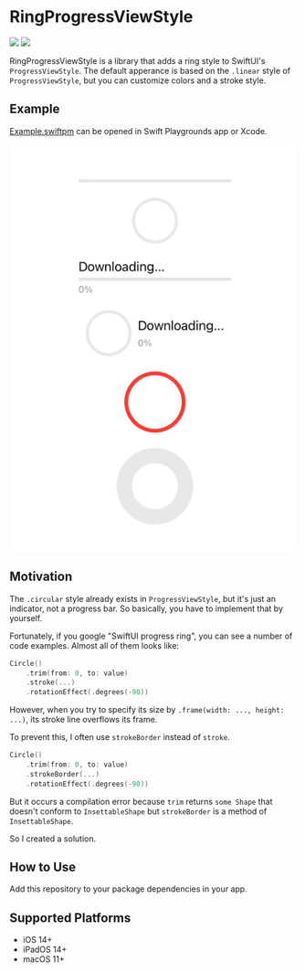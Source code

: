 # RingProgressViewStyle

[![](https://img.shields.io/endpoint?url=https%3A%2F%2Fswiftpackageindex.com%2Fapi%2Fpackages%2Fkkk669%2FRingProgressViewStyle%2Fbadge%3Ftype%3Dswift-versions)](https://swiftpackageindex.com/kkk669/RingProgressViewStyle)
[![](https://img.shields.io/endpoint?url=https%3A%2F%2Fswiftpackageindex.com%2Fapi%2Fpackages%2Fkkk669%2FRingProgressViewStyle%2Fbadge%3Ftype%3Dplatforms)](https://swiftpackageindex.com/kkk669/RingProgressViewStyle)

RingProgressViewStyle is a library that adds a ring style to SwiftUI's `ProgressViewStyle`. The default apperance is based on the `.linear` style of `ProgressViewStyle`, but you can customize colors and a stroke style.

## Example

[Example.swiftpm](./Example.swiftpm/ContentView.swift) can be opened in Swift Playgrounds app or Xcode.

![preview](preview.gif)

## Motivation

The `.circular` style already exists in `ProgressViewStyle`, but it's just an indicator, not a progress bar. So basically, you have to implement that by yourself.

Fortunately, if you google "SwiftUI progress ring", you can see a number of code examples. Almost all of them looks like:

```swift
Circle()
    .trim(from: 0, to: value)
    .stroke(...)
    .rotationEffect(.degrees(-90))
```

However, when you try to specify its size by `.frame(width: ..., height: ...)`, its stroke line overflows its frame.

To prevent this, I often use `strokeBorder` instead of `stroke`.

```swift
Circle()
    .trim(from: 0, to: value)
    .strokeBorder(...)
    .rotationEffect(.degrees(-90))
```

But it occurs a compilation error because `trim` returns `some Shape` that doesn't conform to `InsettableShape` but `strokeBorder` is a method of `InsettableShape`.

So I created a solution.

## How to Use

Add this repository to your package dependencies in your app.

## Supported Platforms

- iOS 14+
- iPadOS 14+
- macOS 11+
